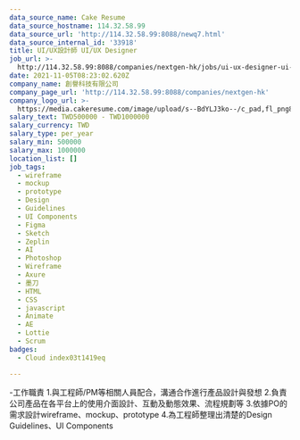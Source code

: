 ```yaml
---
data_source_name: Cake Resume
data_source_hostname: 114.32.58.99
data_source_url: 'http://114.32.58.99:8088/newq7.html'
data_source_internal_id: '33918'
title: UI/UX設計師 UI/UX Designer
job_url: >-
  http://114.32.58.99:8088/companies/nextgen-hk/jobs/ui-ux-designer-ui-ux-designer-b069f3
date: 2021-11-05T08:23:02.620Z
company_name: 創譽科技有限公司
company_page_url: 'http://114.32.58.99:8088/companies/nextgen-hk'
company_logo_url: >-
  https://media.cakeresume.com/image/upload/s--BdYLJ3ko--/c_pad,fl_png8,h_200,w_200/v1634100972/c7axcvofwzizgozk5uuz.png
salary_text: TWD500000 - TWD1000000
salary_currency: TWD
salary_type: per_year
salary_min: 500000
salary_max: 1000000
location_list: []
job_tags:
  - wireframe
  - mockup
  - prototype
  - Design
  - Guidelines
  - UI Components
  - Figma
  - Sketch
  - Zeplin
  - AI
  - Photoshop
  - Wireframe
  - Axure
  - 墨刀
  - HTML
  - CSS
  - javascript
  - Animate
  - AE
  - Lottie
  - Scrum
badges:
  - Cloud index03t1419eq

---
```


-工作職責 1.與工程師/PM等相關人員配合，溝通合作進行產品設計與發想 2.負責公司產品在各平台上的使用介面設計、互動及動態效果、流程規劃等 3.依據PO的需求設計wireframe、mockup、prototype 4.為工程師整理出清楚的Design Guidelines、UI Components